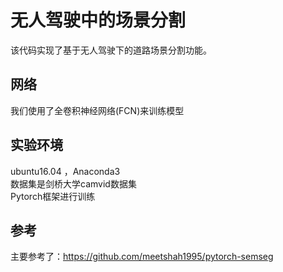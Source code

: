 ﻿# 无人驾驶中的场景分割

该代码实现了基于无人驾驶下的道路场景分割功能。  
## 网络
我们使用了全卷积神经网络(FCN)来训练模型  
## 实验环境
ubuntu16.04 ，Anaconda3  
数据集是剑桥大学camvid数据集  
Pytorch框架进行训练
## 参考
主要参考了：https://github.com/meetshah1995/pytorch-semseg
